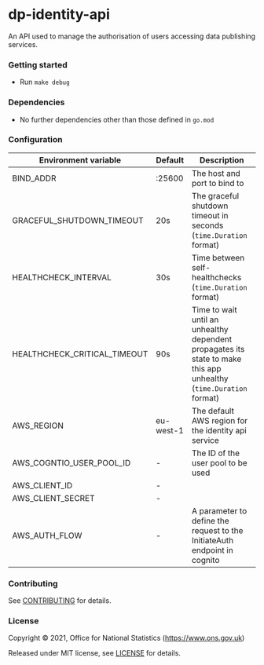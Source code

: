 dp-identity-api
================
An API used to manage the authorisation of users accessing data publishing services.

### Getting started

* Run `make debug`

### Dependencies

* No further dependencies other than those defined in `go.mod`

### Configuration

| Environment variable         | Default   | Description
| ---------------------------- | --------- | -----------
| BIND_ADDR                    | :25600    | The host and port to bind to
| GRACEFUL_SHUTDOWN_TIMEOUT    | 20s       | The graceful shutdown timeout in seconds (`time.Duration` format)
| HEALTHCHECK_INTERVAL         | 30s       | Time between self-healthchecks (`time.Duration` format)
| HEALTHCHECK_CRITICAL_TIMEOUT | 90s       | Time to wait until an unhealthy dependent propagates its state to make this app unhealthy (`time.Duration` format)
| AWS_REGION                   | eu-west-1 | The default AWS region for the identity api service
| AWS_COGNTIO_USER_POOL_ID     | -         | The ID of the user pool to be used
| AWS_CLIENT_ID                | -         | 
| AWS_CLIENT_SECRET            | -         |
| AWS_AUTH_FLOW                | -         | A parameter to define the request to the InitiateAuth endpoint in cognito

### Contributing

See [CONTRIBUTING](CONTRIBUTING.md) for details.

### License

Copyright © 2021, Office for National Statistics (https://www.ons.gov.uk)

Released under MIT license, see [LICENSE](LICENSE.md) for details.
